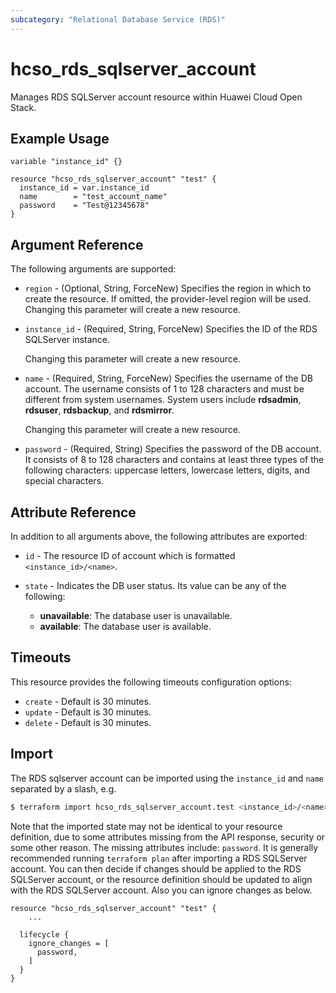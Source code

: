 ```yaml
---
subcategory: "Relational Database Service (RDS)"
---
```


# hcso_rds_sqlserver_account

Manages RDS SQLServer account resource within Huawei Cloud Open Stack.

## Example Usage

```hcl
variable "instance_id" {}

resource "hcso_rds_sqlserver_account" "test" {
  instance_id = var.instance_id
  name        = "test_account_name"
  password    = "Test@12345678"
}
```

## Argument Reference

The following arguments are supported:

* `region` - (Optional, String, ForceNew) Specifies the region in which to create the resource.
  If omitted, the provider-level region will be used. Changing this parameter will create a new resource.

* `instance_id` - (Required, String, ForceNew) Specifies the ID of the RDS SQLServer instance.

  Changing this parameter will create a new resource.

* `name` - (Required, String, ForceNew) Specifies the username of the DB account. The username consists of 1 to 128
  characters and must be different from system usernames. System users include **rdsadmin**, **rdsuser**, **rdsbackup**,
  and **rdsmirror**.

  Changing this parameter will create a new resource.

* `password` - (Required, String) Specifies the password of the DB account. It consists of 8 to 128 characters and
  contains at least three types of the following characters: uppercase letters, lowercase letters, digits, and special
  characters.

## Attribute Reference

In addition to all arguments above, the following attributes are exported:

* `id` - The resource ID of account which is formatted `<instance_id>/<name>`.

* `state` - Indicates the DB user status. Its value can be any of the following:
  + **unavailable**: The database user is unavailable.
  + **available**: The database user is available.

## Timeouts

This resource provides the following timeouts configuration options:

* `create` - Default is 30 minutes.
* `update` - Default is 30 minutes.
* `delete` - Default is 30 minutes.

## Import

The RDS sqlserver account can be imported using the `instance_id` and `name` separated by a slash, e.g.

```bash
$ terraform import hcso_rds_sqlserver_account.test <instance_id>/<name>
```

Note that the imported state may not be identical to your resource definition, due to some attributes missing from the
API response, security or some other reason. The missing attributes include: `password`. It is generally recommended
running `terraform plan` after importing a RDS SQLServer account. You can then decide if changes should be applied to
the RDS SQLServer account, or the resource definition should be updated to align with the RDS SQLServer account. Also
you can ignore changes as below.

```hcl
resource "hcso_rds_sqlserver_account" "test" {
    ...

  lifecycle {
    ignore_changes = [
      password,
    ]
  }
}
```

